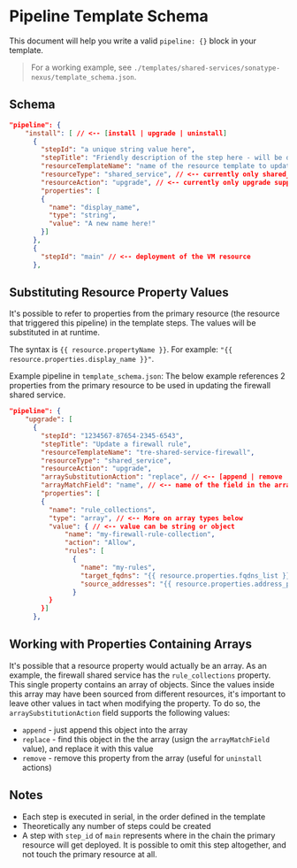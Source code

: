 # Pipeline Template Schema
This document will help you write a valid `pipeline: {}` block in your template.

> For a working example, see `./templates/shared-services/sonatype-nexus/template_schema.json`.

## Schema
```json
"pipeline": {
    "install": [ // <-- [install | upgrade | uninstall]
      {
        "stepId": "a unique string value here",
        "stepTitle": "Friendly description of the step here - will be displayed in the UI",
        "resourceTemplateName": "name of the resource template to update",
        "resourceType": "shared_service", // <-- currently only shared_service types supported
        "resourceAction": "upgrade", // <-- currently only upgrade supported
        "properties": [
        {
          "name": "display_name",
          "type": "string",
          "value": "A new name here!"
        }]
      },
      {
        "stepId": "main" // <-- deployment of the VM resource
      },

```

## Substituting Resource Property Values
It's possible to refer to properties from the primary resource (the resource that triggered this pipeline) in the template steps. The values will be substituted in at runtime.

The syntax is `{{ resource.propertyName }}`. For example: `"{{ resource.properties.display_name }}"`.

Example pipeline in `template_schema.json`:
The below example references 2 properties from the primary resource to be used in updating the firewall shared service.

```json
"pipeline": {
    "upgrade": [
      {
        "stepId": "1234567-87654-2345-6543",
        "stepTitle": "Update a firewall rule",
        "resourceTemplateName": "tre-shared-service-firewall",
        "resourceType": "shared_service", 
        "resourceAction": "upgrade",
        "arraySubstitutionAction": "replace", // <-- [append | remove | replace]
        "arrayMatchField": "name", // <-- name of the field in the array object to match on, for remove / replace
        "properties": [
        {
          "name": "rule_collections",
          "type": "array", // <-- More on array types below
          "value": { // <-- value can be string or object
              "name": "my-firewall-rule-collection",
              "action": "Allow",
              "rules": [
                {
                  "name": "my-rules",
                  "target_fqdns": "{{ resource.properties.fqdns_list }}",
                  "source_addresses": "{{ resource.properties.address_prefixes }}"
                }
          }
        }]
      },
```

## Working with Properties Containing Arrays
It's possible that a resource property would actually be an array. As an example, the firewall shared service has the `rule_collections` property. This single property contains
an array of objects. Since the values inside this array may have been sourced from different resources, it's important to leave other values in tact when modifying the property.
To do so, the `arraySubstitutionAction` field supports the following values:
- `append` - just append this object into the array
- `replace` - find this object in the the array (usign the `arrayMatchField` value), and replace it with this value
- `remove` - remove this property from the array (useful for `uninstall` actions)

## Notes
- Each step is executed in serial, in the order defined in the template
- Theoretically any number of steps could be created
- A step with `step_id` of `main` represents where in the chain the primary resource will get deployed. It is possible to omit this step altogether, and not touch the primary resource at all.
